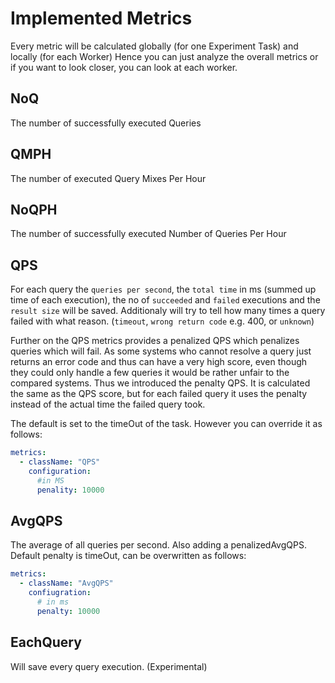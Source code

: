 # Implemented Metrics

Every metric will be calculated globally (for one Experiment Task) and locally (for each Worker) 
Hence you can just analyze the overall metrics or if you want to look closer, you can look at each worker. 

## NoQ 

The number of successfully executed Queries

## QMPH

The number of executed Query Mixes Per Hour 

## NoQPH

The number of successfully executed Number of Queries Per Hour 

## QPS

For each query the `queries per second`, the `total time` in ms (summed up time of each execution), the no of `succeeded` and `failed` executions and the `result size` will be saved.
Additionaly will try to tell how many times a query failed with what reason. (`timeout`, `wrong return code` e.g. 400, or `unknown`)

Further on the QPS  metrics provides a penalized QPS which penalizes queries which will fail. 
As some systems who cannot resolve a query just returns an error code and thus can have a very high score, even though they could only handle a few queries it would be rather unfair to the compared systems. Thus we introduced the penalty QPS. It is calculated the same as the QPS score, but for each failed query it uses the penalty instead of the actual time the failed query took.

The default is set to the timeOut of the task. 
However you can override it as follows:

```yaml
metrics:
  - className: "QPS"
    configuration:
      #in MS
      penality: 10000
```

## AvgQPS

The average of all queries per second.
Also adding a penalizedAvgQPS. Default penalty is timeOut, can be overwritten as follows: 

```yaml
metrics: 
  - className: "AvgQPS"
    confiugration:
      # in ms
      penalty: 10000
```

## EachQuery

Will save every query execution. (Experimental)

